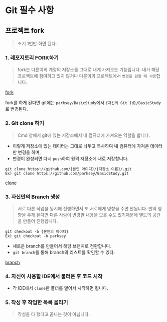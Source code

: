 # **Git 필수 사항**

## 프로젝트 fork
> 초기 1번만 하면 된다.

### 1. 레포지토리 FORK하기
> fork는 다른이의 계정의 저장소를 그대로 내게 가져오는 기능입니다.
> 내가 해당 프로젝트에 참여하고 있지 않거나 다른이의 프로젝트에서 `변경을 원할 때 사용`합니다.

[fork](./images/forkClick.PNG)

fork를 하게 된다면 git에는 `parksey/BasicStudy`에서 `{자신의 Git Id}/BasicStudy`로 변경된다.


### 2. Git clone 하기
> Cmd 창에서 git에 있는 저장소에서 내 컴퓨터에 가져오는 역할을 합니다.

- 이렇게 저장소에 있는 데이터는 그대로 놔두고 복사하여 내 컴퓨터에 가져온 데이터만 변경을 하며,
- 변경이 완성되면 다시 `push`하여 원격 저장소에 새로 저장합니다.

```
git clone https://github.com/{본인 아이디}/{저장소 이름}/.git
Ex) git clone https://github.com/parksey/BasicStudy.git
```

[clone](./images/clone.PNG)


### 3. 자신만의 Branch 생성
> 서로 다른 작업을 동시에 진행하면서 또 서로에게 영향을 주면 안됩니다.
> 만약 영향을 주게 된다면 다른 사람이 변경한 내용을 모를 수도 있기때문에 별도의 공간을 만들어 진행합니다.

```
git checkout -b {본인의 아이디}
Ex) git checkout -b parksey
```
- 새로운 branch를 만들어서 해당 브랜치로 전환합니다.
- `git branch`를 통해 branch의 리스트를 확인할 수 있다.

[branch](./images/branch.PNG)


### 4. 자신이 사용할 IDE에서 불러온 후 코드 시작
- 각 IDE에서 `clone`한 폴더를 열어서 시작하면 됩니다.


### 5. 작성 후 작업한 목록 올리기
> 작성을 다 했다고 끝나는 것이 아닙니다.
